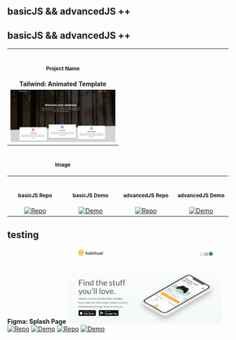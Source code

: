## basicJS && advancedJS ++

## basicJS && advancedJS ++

<table>
<tr>
    <th align="center" colspan="2">
        <img width="430" height="1">
        <p> 
            <small>
                Project Name
            </small>
        </p>
    </th>
</tr>
<tr>
    <td align="center" colspan="2">
        <strong>Tailwind: Animated Template</strong>
    </td>
</tr>
<tr>
    <td align="center" colspan="2">
        <img src="img/basicJS_tailwind_animated-template.png" alt="Basic Tailwind Template" width="350">
    </td>
</tr>
<tr>
    <th align="center" colspan="2">
        <img width="430" height="1">
        <p>
            <small>
                Image
            </small>
        </p>
    </th>
</tr>
<tr>
    <th align="center">
        <img width="170" height="1">
        <p>
            <small>
                basicJS Repo
            </small>
        </p>
    </th>
    <th align="center">
        <img width="170" height="1">
        <p>
            <small>
                basicJS Demo
            </small>
        </p>
    </th>
    <th align="center">
        <img width="170" height="1">
        <p>
            <small>
                advancedJS Repo
            </small>
        </p>
    </th>
    <th align="center">
        <img width="170" height="1">
        <p>
            <small>
                advancedJS Demo
            </small>
        </p>
    </th>
</tr>
<tr>
    <td align="center">
        <a href="https://github.com/Shcoobz/basicJS_tailwind_animated-template/"><img src="https://img.shields.io/badge/Repo-007bff?logo=github&logoColor=white" style="width:120px; height:auto;" alt="Repo" ></a>
    </td>
    <td align="center">
        <a href="https://shcoobz.github.io/basicJS_tailwind_animated-template/"><img src="https://img.shields.io/badge/Demo-28a745?logo=google-chrome&logoColor=white" style="width:120px; height:auto;" alt="Demo" ></a>
    </td>
    <td align="center">
        <a href="https://github.com/Shcoobz/advancedJS_tailwind_animated-template"><img src="https://img.shields.io/badge/Repo-007bff?logo=github&logoColor=white" style="width:120px; height:auto;" alt="Repo" ></a>
    </td>
    <td align="center">
        <a href="https://shcoobz.github.io/advancedJS_tailwind_animated-template/"><img src="https://img.shields.io/badge/Demo-28a745?logo=google-chrome&logoColor=white" style="width:120px; height:auto;" alt="Demo" ></a>
    </td>
</tr>
</table>

## testing

</tr>
<tr>
    <td align="center"><strong>Figma: Splash Page</strong></td>
    <td align="center"><img src="img/basicJS_figma_splash-page.png" alt="Basic Figma Splash Page" width="350"></td>
    <td align="center">
      <a href="https://github.com/Shcoobz/basicJS_figma_splash-page"><img src="https://img.shields.io/badge/Repo-007bff?logo=github&logoColor=white" style="width:120px; height:auto;" alt="Repo" ></a>
    </td>
    <td align="center">
      <a href="https://shcoobz.github.io/basicJS_figma_splash-page/"><img src="https://img.shields.io/badge/Demo-28a745?logo=google-chrome&logoColor=white" style="width:120px; height:auto;" alt="Demo" ></a>
    </td>
    <td align="center">
      <a href="https://github.com/Shcoobz/advancedJS_figma_splash-page"><img src="https://img.shields.io/badge/Repo-007bff?logo=github&logoColor=white" style="width:120px; height:auto;" alt="Repo" ></a>
    </td>
    <td align="center">
      <a href="https://shcoobz.github.io/advancedJS_figma_splash-page/"><img src="https://img.shields.io/badge/Demo-28a745?logo=google-chrome&logoColor=white" style="width:120px; height:auto;" alt="Demo" ></a>
    </td>
</tr>
</table>

